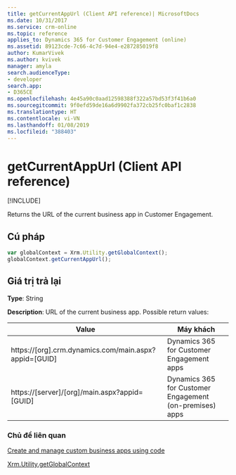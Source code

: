 ```yaml
---
title: getCurrentAppUrl (Client API reference)| MicrosoftDocs
ms.date: 10/31/2017
ms.service: crm-online
ms.topic: reference
applies_to: Dynamics 365 for Customer Engagement (online)
ms.assetid: 89123cde-7c66-4c7d-94e4-e287285019f8
author: KumarVivek
ms.author: kvivek
manager: amyla
search.audienceType:
- developer
search.app:
- D365CE
ms.openlocfilehash: 4e45a90c0aad12598388f322a57bd53f3f41b6a0
ms.sourcegitcommit: 9f0efd59de16a6d9902fa372cb25fc0baf1c2838
ms.translationtype: HT
ms.contentlocale: vi-VN
ms.lasthandoff: 01/08/2019
ms.locfileid: "388403"
---
```

# <a name="getcurrentappurl-client-api-reference"></a>getCurrentAppUrl (Client API reference)

[!INCLUDE[](../../../../../includes/cc_applies_to_update_9_0_0.md)]

Returns the URL of the current business app in Customer Engagement.

## <a name="syntax"></a>Cú pháp

```JavaScript
var globalContext = Xrm.Utility.getGlobalContext();
globalContext.getCurrentAppUrl();
``` 

## <a name="return-value"></a>Giá trị trả lại

**Type**: String

**Description**: URL of the current business app. Possible return values:

|Value |Máy khách |
|---|---|
|https://[org].crm.dynamics.com/main.aspx?appid=[GUID]|Dynamics 365 for Customer Engagement apps |
|https://[server]/[org]/main.aspx?appid=[GUID]|Dynamics 365 for Customer Engagement (on-premises) apps |

### <a name="related-topics"></a>Chủ đề liên quan

[Create and manage custom business apps using code](../../../../create-manage-custom-business-apps-using-code.md)

[Xrm.Utility.getGlobalContext](../getGlobalContext.md) 